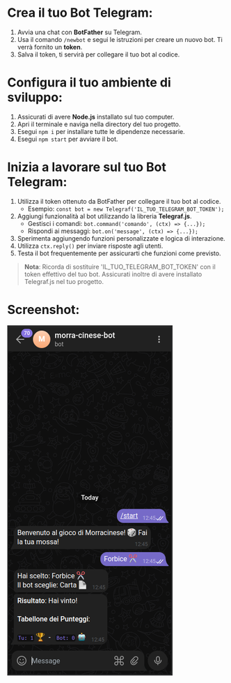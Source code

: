 # Crea il tuo Bot Telegram:

1. Avvia una chat con **BotFather** su Telegram.
2. Usa il comando `/newbot` e segui le istruzioni per creare un nuovo bot. Ti verrà fornito un **token**.
3. Salva il token, ti servirà per collegare il tuo bot al codice.

# Configura il tuo ambiente di sviluppo:

1. Assicurati di avere **Node.js** installato sul tuo computer.
2. Apri il terminale e naviga nella directory del tuo progetto.
3. Esegui `npm i` per installare tutte le dipendenze necessarie.
4. Esegui `npm start` per avviare il bot.

# Inizia a lavorare sul tuo Bot Telegram:

1. Utilizza il token ottenuto da BotFather per collegare il tuo bot al codice.
   - Esempio: `const bot = new Telegraf('IL_TUO_TELEGRAM_BOT_TOKEN');`
2. Aggiungi funzionalità al bot utilizzando la libreria **Telegraf.js**.
   - Gestisci i comandi: `bot.command('comando', (ctx) => {...});`
   - Rispondi ai messaggi: `bot.on('message', (ctx) => {...});`
3. Sperimenta aggiungendo funzioni personalizzate e logica di interazione.
4. Utilizza `ctx.reply()` per inviare risposte agli utenti.
5. Testa il bot frequentemente per assicurarti che funzioni come previsto.

> **Nota**: Ricorda di sostituire 'IL_TUO_TELEGRAM_BOT_TOKEN' con il token effettivo del tuo bot. Assicurati inoltre di avere installato Telegraf.js nel tuo progetto.

# Screenshot:

![Immagine Esempio](example.png)
